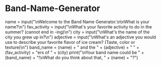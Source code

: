 # Band-Name-Generator
name = input("\nWelcome to the Band Name Generator.\n\nWhat is your name?\n")
fav_activity = input("\nWhat's your favorite activity to do in the summer? (cannot end in -ing)\n")
city = input("\nWhat's the name of the city you grew up in?\n")
adjective = input("\nWhat's an adjective you would use to describe your favorite flavor of ice cream? (Taste, color or texture)\n")
band_name = (name) + " and the " + (adjective) + " " + (fav_activity) + "ers of " + (city)
print("\nYour band name could be " + (band_name) + "!\nWhat do you think about that, " + (name) + "?")
